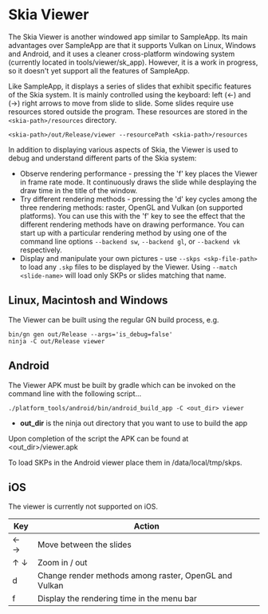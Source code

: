 Skia Viewer
==========================
The Skia Viewer is another windowed app similar to SampleApp. Its main advantages over SampleApp are that it supports Vulkan on Linux, Windows and Android, and it uses a cleaner cross-platform windowing system (currently located in tools/viewer/sk_app). However, it is a work in progress, so it doesn't yet support all the features of SampleApp.

Like SampleApp, it displays a series of slides that exhibit specific features of the Skia system. It is mainly controlled using the keyboard: left (&#x2190;) and (&#x2192;) right arrows to move from slide to slide. Some slides require use resources stored outside the program. These resources are stored in the `<skia-path>/resources` directory.

`<skia-path>/out/Release/viewer --resourcePath <skia-path>/resources`

In addition to displaying various aspects of Skia, the Viewer is used to debug and understand different parts of the Skia system:

* Observe rendering performance - pressing the 'f' key places the Viewer in frame rate mode. It continuously draws the slide while desplaying the draw time in the title of the window.
* Try different rendering methods - pressing the 'd' key cycles among the three rendering methods: raster, OpenGL and Vulkan (on supported platforms). You can use this with the 'f' key to see the effect that the different rendering methods have on drawing performance. You can start up with a particular rendering method by using one of the command line options `--backend sw`, `--backend gl`, or `--backend vk` respectively.
* Display and manipulate your own pictures - use `--skps <skp-file-path>` to load any `.skp` files to be displayed by the Viewer. Using `--match <slide-name>` will load only SKPs or slides matching that name.

Linux, Macintosh and Windows
----------------------------

The Viewer can be built using the regular GN build process, e.g.

    bin/gn gen out/Release --args='is_debug=false'
    ninja -C out/Release viewer

Android
-------
The Viewer APK must be built by gradle which can be invoked on the command line with the following script...

    ./platform_tools/android/bin/android_build_app -C <out_dir> viewer

*   **out_dir** is the ninja out directory that you want to use to build the app

Upon completion of the script the APK can be found at <out_dir>/viewer.apk

To load SKPs in the Android viewer place them in /data/local/tmp/skps.

iOS
---
The viewer is currently not supported on iOS.

Key                              | Action
-----------------------------|-------------
&#x2190; &#x2192; | Move between the slides
&#x2191; &#x2193; | Zoom in / out
d                                   | Change render methods among raster, OpenGL and Vulkan
f                                     | Display the rendering time in the menu bar


